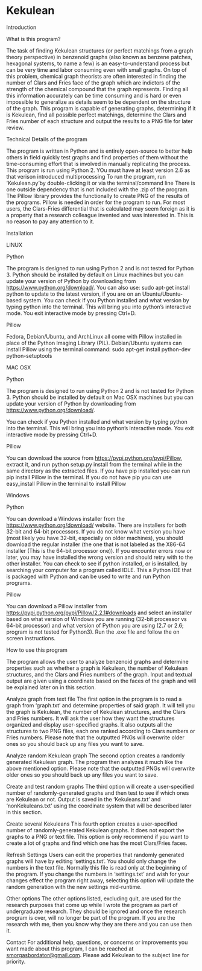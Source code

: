 Kekulean
========
Introduction

What is this program?

The task of finding Kekulean structures (or perfect matchings from a graph theory perspective) in benzenoid graphs (also known as benzene patches, hexagonal systems, to name a few) is an easy-to-understand process but can be very time and labor consuming even with small graphs. On top of this problem, chemical graph theorists are often interested in finding the number of Clars and Fries face of the graph which are indictors of the strength of the chemical compound that the graph represents. Finding all this information accurately can be time consuming and is hard or even impossible to generalize as details seem to be dependent on the structure of the graph.
This program is capable of generating graphs, determining if it is Kekulean, find all possible perfect matchings, determine the Clars and Fries number of each structure and output the results to a PNG file for later review.

Technical Details of the program

The program is written in Python and is entirely open-source to better help others in field quickly test graphs and find properties of them without the time-consuming effort that is involved in manually replicating the process.  This program is run using Python 2. YOu must have at least version 2.6 as that verison introduced multiprocessing
To run the program, run ‘Kekulean.py’by double-clicking it or via the terminal/command line
There is one outside dependency that is not included with the .zip of the program. The Pillow library provides the functionally to create PNG of the results of the programs. Pillow is needed in order for the program to run.
For most users, the Clars-Fries differential that is calculated may seem foreign as it is a property that a research colleague invented and was interested in.  This is no reason to pay any attention to it.

Installation

LINUX

Python

The program is designed to run using Python 2 and is not tested for Python 3. Python should be installed by default on Linux machines but you can update your version of Python by downloading from https://www.python.org/download/.  You can also use: sudo apt-get install python to update to the latest version, if you are on an Ubuntu/Ubuntu-based system.
You can check if you Python installed and what version by typing python into the terminal. This will bring you into python’s interactive mode. You exit interactive mode by pressing Ctrl+D.

Pillow

Fedora, Debian/Ubuntu, and ArchLinux all come with Pillow installed in place of the Python Imaging Library (PIL).  Debian/Ubuntu systems can install Pillow using the terminal command: sudo apt-get install python-dev python-setuptools 

MAC OSX

Python

The program is designed to run using Python 2 and is not tested for Python 3. Python should be installed by default on Mac OSX machines but you can update your version of Python by downloading from https://www.python.org/download/.  

You can check if you Python installed and what version by typing python into the terminal. This will bring you into python’s interactive mode. You exit interactive mode by pressing Ctrl+D.


Pillow

You can download the source from https://pypi.python.org/pypi/Pillow, extract it, and run python setup.py install from the terminal while in the same directory as the extracted files. If you have pip installed you can run pip install Pillow in the terminal. If you do not have pip you can use easy_install Pillow in the terminal to install Pillow

Windows

Python

You can download a Windows installer from the https://www.python.org/download/ website. There are installers for both 32-bit and 64-bit processors. If you do not know what version you have (most likely you have 32-bit, especially on older machines), you should download the regular installer (the one that is not labeled as the X86-64 installer (This is the 64-bit processor one)).  If you encounter errors now or later, you may have installed the wrong version and should retry with to the other installer.  You can check to see if python installed, or is installed, by searching your computer for a program called IDLE. This a Python IDE that is packaged with Python and can be used to write and run Python programs.

Pillow

You can download a Pillow installer from https://pypi.python.org/pypi/Pillow/2.2.1#downloads and select an installer based on what version of Windows you are running (32-bit processor vs 64-bit processor) and what version of Python you are using (2.7 or 2.6; program is not tested for Python3).
Run the .exe file and follow the on screen instructions.

How to use this program

The program allows the user to analyze benzenoid graphs and determine properties such as whether a graph is Kekulean, the number of Kekulean structures, and the Clars and Fries numbers of the graph.  Input and textual output are given using a coordinate based on the faces of the graph and will be explained later on in this section. 

Analyze graph from text file
The first option in the program is to read a graph from ‘graph.txt’ and determine properties of said graph. It will tell you the graph is Kekulean, the number of Kekulean structures, and the Clars and Fries numbers. It will ask the user how they want the structures organized and display user-specified graphs. It also outputs all the structures to two PNG files, each one ranked according to Clars numbers or Fries numbers. Please note that the outputted PNGs will overwrite older ones so you should back up any files you want to save.  

Analyze random Kekulean graph
The second option creates a randomly generated Kekulean graph. The program then analyzes it much like the above mentioned option. Please note that the outputted PNGs will overwrite older ones so you should back up any files you want to save.  

Create and test random graphs
The third option will create a user-specified number of randomly-generated graphs and then test to see if which ones are Kekulean or not.  Output is saved in the ‘Kekuleans.txt’ and ‘nonKekuleans.txt’ using the coordinate system that will be described later in this section.

Create several Kekuleans
This fourth option creates a user-specified number of randomly-generated Kekulean graphs. It does not export the graphs to a PNG or text file.  This option is only recommend if you want to create a lot of graphs and find which one has the most Clars/Fries faces.

Refresh Settings
Users can edit the properties that randomly generated graphs will have by editing ‘settings.txt’.  You should only change the numbers in the text file.  Normally this file is read only at the beginning of the program. If you change the numbers in ‘settings.txt’ and wish for your changes effect the program right away, selecting this option will update the random generation with the new settings mid-runtime.

Other options
The other options listed, excluding quit, are used for the research purposes that come up while I wrote the program as part of undergraduate research.  They should be ignored and once the research program is over, will no longer be part of the program. If you are the research with me, then you know why they are there and you can use then it.

Contact
For additional help, questions, or concerns or improvements you want made about this program, I can be reached at smorgasbordator@gmail.com. Please add Kekulean to the subject line for priority.
